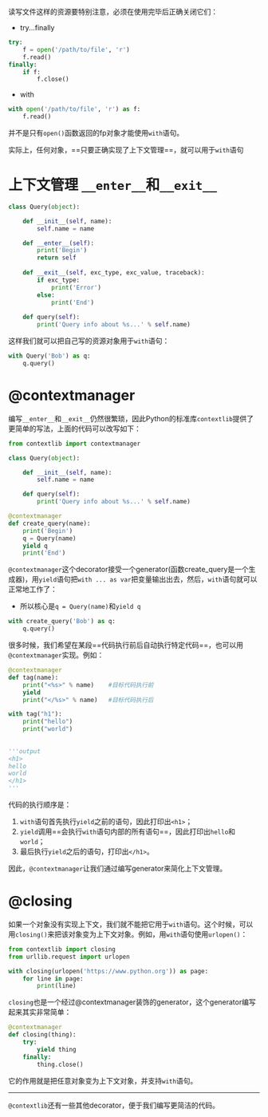 读写文件这样的资源要特别注意，必须在使用完毕后正确关闭它们：

- try...finally

```python
try:
    f = open('/path/to/file', 'r')
    f.read()
finally:
    if f:
        f.close()
```

- with

```python
with open('/path/to/file', 'r') as f:
    f.read()
```

并不是只有`open()`函数返回的fp对象才能使用`with`语句。

实际上，任何对象，==只要正确实现了上下文管理==，就可以用于`with`语句



# 上下文管理 __`__enter__`和`__exit__`__

```python
class Query(object):

    def __init__(self, name):
        self.name = name

    def __enter__(self):
        print('Begin')
        return self
    
    def __exit__(self, exc_type, exc_value, traceback):
        if exc_type:
            print('Error')
        else:
            print('End')
    
    def query(self):
        print('Query info about %s...' % self.name)
```

这样我们就可以把自己写的资源对象用于`with`语句：

```python
with Query('Bob') as q:
    q.query()
```





# @contextmanager

编写`__enter__`和`__exit__`仍然很繁琐，因此Python的标准库`contextlib`提供了更简单的写法，上面的代码可以改写如下：

```python
from contextlib import contextmanager

class Query(object):

    def __init__(self, name):
        self.name = name

    def query(self):
        print('Query info about %s...' % self.name)

@contextmanager
def create_query(name):
    print('Begin')
    q = Query(name)
    yield q
    print('End')
```



`@contextmanager`这个decorator接受一个generator(函数create_query是一个生成器)，用`yield`语句把`with ... as var`把变量输出出去，然后，`with`语句就可以正常地工作了：

- 所以核心是`q = Query(name)`和`yield q`

```python
with create_query('Bob') as q:
    q.query()
```







很多时候，我们希望在某段==代码执行前后自动执行特定代码==，也可以用`@contextmanager`实现。例如：

```python
@contextmanager
def tag(name):
    print("<%s>" % name)	#目标代码执行前
    yield
    print("</%s>" % name)	#目标代码执行后

with tag("h1"):
    print("hello")
    print("world")
    
    
'''output
<h1>
hello
world
</h1>
'''
```

代码的执行顺序是：

1. `with`语句首先执行`yield`之前的语句，因此打印出`<h1>`；
2. `yield`调用==会执行`with`语句内部的所有语句==，因此打印出`hello`和`world`；
3. 最后执行`yield`之后的语句，打印出`</h1>`。

因此，`@contextmanager`让我们通过编写generator来简化上下文管理。





# @closing

如果一个对象没有实现上下文，我们就不能把它用于`with`语句。这个时候，可以用`closing()`来把该对象变为上下文对象。例如，用`with`语句使用`urlopen()`：

```python
from contextlib import closing
from urllib.request import urlopen

with closing(urlopen('https://www.python.org')) as page:
    for line in page:
        print(line)
```

`closing`也是一个经过@contextmanager装饰的generator，这个generator编写起来其实非常简单：

```python
@contextmanager
def closing(thing):
    try:
        yield thing
    finally:
        thing.close()
```

它的作用就是把任意对象变为上下文对象，并支持`with`语句。

---



`@contextlib`还有一些其他decorator，便于我们编写更简洁的代码。